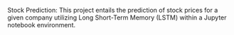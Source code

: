 Stock Prediction: This project entails the prediction of stock prices for a given company utilizing Long Short-Term Memory (LSTM) within a Jupyter notebook environment.
